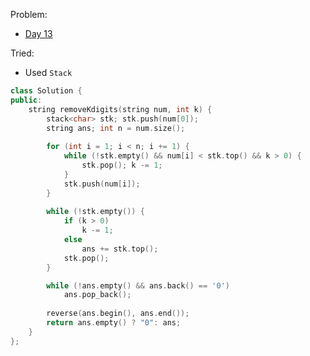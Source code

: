 Problem: 
   - [Day 13](https://leetcode.com/explore/challenge/card/may-leetcoding-challenge/535/week-2-may-8th-may-14th/3328/)

Tried: 
   - Used `Stack`

```c++
class Solution {
public:
    string removeKdigits(string num, int k) {
        stack<char> stk; stk.push(num[0]);
        string ans; int n = num.size();
        
        for (int i = 1; i < n; i += 1) {
            while (!stk.empty() && num[i] < stk.top() && k > 0) {
                stk.pop(); k -= 1;
            }
            stk.push(num[i]);
        }
        
        while (!stk.empty()) {
            if (k > 0)
                k -= 1;
            else 
                ans += stk.top();
            stk.pop();
        }

        while (!ans.empty() && ans.back() == '0')
            ans.pop_back();
        
        reverse(ans.begin(), ans.end());
        return ans.empty() ? "0": ans;
    }
};
```